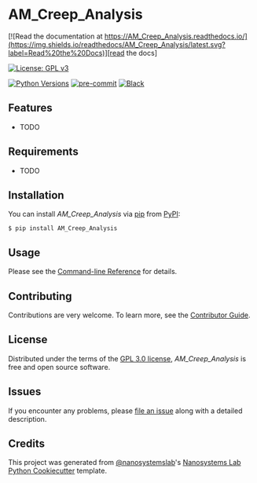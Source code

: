 # AM_Creep_Analysis

[![Read the documentation at https://AM_Creep_Analysis.readthedocs.io/](https://img.shields.io/readthedocs/AM_Creep_Analysis/latest.svg?label=Read%20the%20Docs)][read the docs]

[![License: GPL v3](https://img.shields.io/badge/License-GPLv3-blue.svg)](https://www.gnu.org/licenses/gpl-3.0)

[![Python Versions](https://img.shields.io/badge/python-3.9%20|%203.10%20|%203.11%20|%203.12-blue)](#)
[![pre-commit](https://img.shields.io/badge/pre--commit-enabled-brightgreen?logo=pre-commit&logoColor=white)][pre-commit]
[![Black](https://img.shields.io/badge/code%20style-black-000000.svg)][black]

[read the docs]: https://AM_Creep_Analysis.readthedocs.io/
[pre-commit]: https://github.com/pre-commit/pre-commit
[black]: https://github.com/psf/black

## Features

- TODO

## Requirements

- TODO

## Installation

You can install _AM_Creep_Analysis_ via [pip] from [PyPI]:

```console
$ pip install AM_Creep_Analysis
```

## Usage

Please see the [Command-line Reference] for details.

## Contributing

Contributions are very welcome.
To learn more, see the [Contributor Guide].

## License

Distributed under the terms of the [GPL 3.0 license][license],
_AM_Creep_Analysis_ is free and open source software.

## Issues

If you encounter any problems,
please [file an issue] along with a detailed description.

## Credits

This project was generated from [@nanosystemslab]'s [Nanosystems Lab Python Cookiecutter] template.

[@nanosystemslab]: https://github.com/nanosystemslab
[pypi]: https://pypi.org/
[Nanosystems Lab Python Cookiecutter]: https://github.com/nanosystemslab/cookiecutter-nanosystemslab
[file an issue]: https://github.com/mattnakamura/AM_Creep_Analysis/issues
[pip]: https://pip.pypa.io/

<!-- github-only -->

[license]: https://github.com/mattnakamura/AM_Creep_Analysis/blob/main/LICENSE
[contributor guide]: https://github.com/mattnakamura/AM_Creep_Analysis/blob/main/CONTRIBUTING.md
[command-line reference]: https://AM_Creep_Analysis.readthedocs.io/en/latest/usage.html
